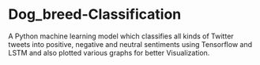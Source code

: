 # Dog_breed-Classification
A Python machine learning  model which classifies all kinds of Twitter tweets into  positive, negative and neutral sentiments  using Tensorflow and LSTM and also plotted various graphs for better Visualization.
